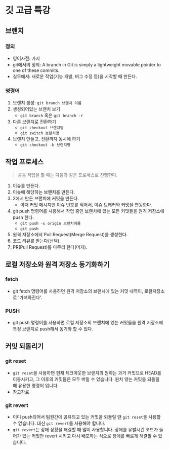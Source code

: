 # 깃 고급 특강

## 브랜치

### 정의
- 영어사전: 가지
- git에서의 정의: A branch in Git is simply a lightweight movable pointer to one of these commits.
- 실무에서: 새로운 작업(기능 개발, 버그 수정 등)을 시작할 때 만든다.

### 명령어
1. 브랜치 생성: `git branch 브랜치 이름`
2. 생성되어있는 브랜치 보기
    - `git branch` 혹은 `git branch -r`
3. 다른 브랜치로 전환하기
    - `git checkout 브랜치명`
    - `git switch 브랜치명`
4. 브랜치 만들고, 전환까지 동시에 하기
    - `git checkout -b 브랜치명`


## 작업 프로세스
> 공동 작업을 할 때는 다음과 같은 프로세스로 진행한다.
1. 이슈를 만든다.
2. 이슈에 해당하는 브랜치를 만든다.
3. 2에서 만든 브랜치에 커밋을 만든다.
    - 이때 커밋 메시지엔 이슈 번호를 적어서, 이슈 트래커와 커밋을 연동한다.
4. git push 명령어를 사용해서 작업 중인 브랜치에 있는 모든 커밋들을 원격 저장소에 push 한다.
    - `git push -u origin 브랜치이름`
    - `git push`
5. 원격 저장소에서 Pull Request(Merge Request)를 생성한다.
6. 코드 리뷰를 받는다(선택).
7. PR(Pull Request)를 마무리 한다(머지).

## 로컬 저장소와 원격 저장소 동기화하기

### fetch
- git fetch 명령어를 사용하면 원격 저장소의 브랜치에 있는 커밋 내역이, 로컬저장소로 '가져와진다'.

### PUSH
- git push 명령어를 사용하면 로컬 저장소의 브랜치에 있는 커밋들을 원격 저장소에 특정 브랜치로 push해서 동기화 할 수 있다.

## 커밋 되돌리기

### git reset
- `git reset`을 사용하면 현재 체크아웃한 브랜치의 원하는 과거 커밋으로 HEAD를 이동시키고, 그 이후의 커밋들은 모두 버릴 수 있습니다. 원치 않는 커밋을 되돌릴 때 유용한 명령어 입니다.
- [참고자료](https://violet-bora-lee.github.io/git-tutorial/#reset)

### git revert
- 이미 push되어서 팀원간에 공유되고 있는 커밋을 되돌릴 땐 `git reset`을 사용할 수 없습니다. 대신 `git revert`를 사용해야 합니다.
- `git revert`는 장애 상황을 해결할 때 많이 사용합니다. 장애를 유발시킨 코드가 들어가 있는 커밋만 revert 시키고 다시 배포하는 식으로 장애를 빠르게 해결할 수 있습니다.
